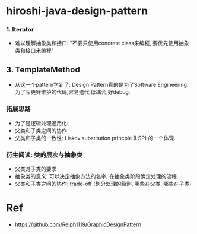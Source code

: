 # hiroshi-java-design-pattern

### 1. Iterator
* 难以理解抽象类和接口: "不要只使用concrete class来编程, 要优先使用抽象类和接口来编程"

## 3. TemplateMethod
* 从这一个pattern学到了: Design Pattern真的是为了Software Engineering. 为了写更好维护的代码,容易迭代,低耦合,好debug.

### 拓展思路
* 为了是逻辑处理通用化: 
* 父类和子类之间的协作
* 父类和子类的一致性: Liskov substitution princple (LSP) 的一个体现.

### 衍生阅读: 类的层次与抽象类
* 父类对子类的要求
* 抽象类的意义: 可以决定抽象方法的名字, 在抽象类阶段确定处理的流程.
* 父类和子类之间的协作: trade-off (划分处理的级别, 哪些在父类, 哪些在子类)


# Ref
* https://github.com/Relph1119/GraphicDesignPattern
